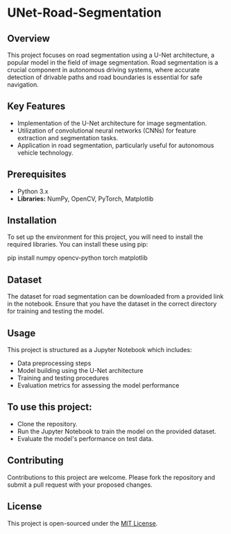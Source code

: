 # UNet-Road-Segmentation

## Overview

This project focuses on road segmentation using a U-Net architecture, a popular model in the field of image segmentation. Road segmentation is a crucial component in autonomous driving systems, where accurate detection of drivable paths and road boundaries is essential for safe navigation.

## Key Features

- Implementation of the U-Net architecture for image segmentation.
- Utilization of convolutional neural networks (CNNs) for feature extraction and segmentation tasks.
- Application in road segmentation, particularly useful for autonomous vehicle technology.

## Prerequisites

- Python 3.x
- **Libraries:** NumPy, OpenCV, PyTorch, Matplotlib

## Installation

To set up the environment for this project, you will need to install the required libraries. You can install these using pip:

pip install numpy opencv-python torch matplotlib

## Dataset

The dataset for road segmentation can be downloaded from a provided link in the notebook. Ensure that you have the dataset in the correct directory for training and testing the model.

## Usage

This project is structured as a Jupyter Notebook which includes:

- Data preprocessing steps
- Model building using the U-Net architecture
- Training and testing procedures
- Evaluation metrics for assessing the model performance

## To use this project:

- Clone the repository.
- Run the Jupyter Notebook to train the model on the provided dataset.
- Evaluate the model's performance on test data.

## Contributing

Contributions to this project are welcome. Please fork the repository and submit a pull request with your proposed changes.

## License

This project is open-sourced under the [MIT License](https://opensource.org/license/mit/).
